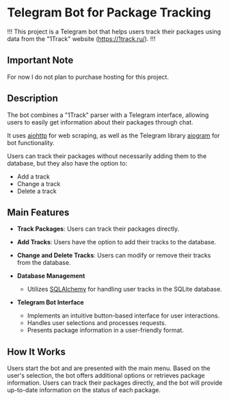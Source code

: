 # Telegram Bot for Package Tracking

!!! This project is a Telegram bot that helps users track their packages using data from the "1Track" website (https://1track.ru/). !!!


## Important Note
For now I do not plan to purchase hosting for this project.

## Description
The bot combines a "1Track" parser with a Telegram interface, allowing users to easily get information about their packages through chat. 

It uses <a href="https://selenium-python.readthedocs.io/getting-started.html">aiohttp</a> for web scraping, as well as the Telegram library <a href="aiogram">aiogram</a> for bot functionality.

Users can track their packages without necessarily adding them to the database, but they also have the option to:

- Add a track
- Change a track
- Delete a track


## Main Features
- **Track Packages**: Users can track their packages directly.
- **Add Tracks**: Users have the option to add their tracks to the database.
- **Change and Delete Tracks**: Users can modify or remove their tracks from the database.

- **Database Management**
  - Utilizes  <a href="https://www.sqlalchemy.org/">SQLAlchemy</a> for handling user tracks in the SQLite database.

- **Telegram Bot Interface**
  - Implements an intuitive button-based interface for user interactions.
  - Handles user selections and processes requests.
  - Presents package information in a user-friendly format.

## How It Works
Users start the bot and are presented with the main menu. Based on the user's selection, the bot offers additional options or retrieves package information. Users can track their packages directly, and the bot will provide up-to-date information on the status of each package.
